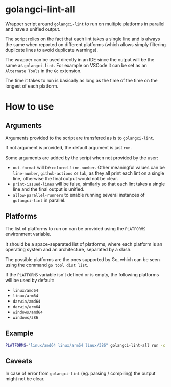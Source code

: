 # golangci-lint-all
Wrapper script around `golangci-lint` to run on multiple platforms in parallel and have a unified output.

The script relies on the fact that each lint takes a single line and is always the same when reported on different platforms (which allows simply filtering duplicate lines to avoid duplicate warnings).

The wrapper can be used directly in an IDE since the output will be the same as `golangci-lint`.
For example on VSCode it can be set as an `Alternate Tools` in the `Go` extension.

The time it takes to run is basically as long as the time of the time on the longest of each platform.

# How to use
## Arguments
Arguments provided to the script are transfered as is to `golangci-lint`.

If not argument is provided, the default argument is just `run`.

Some arguments are added by the script when not provided by the user:
- `out-format` will be `colored-line-number`. Other meaningful values can be `line-number`, `github-actions` or `tab`, as they all print each lint on a single line, otherwise the final output would not be clear.
- `print-issued-lines` will be false, similarly so that each lint takes a single line and the final output is unified.
- `allow-parallel-runners` to enable running several instances of `golangci-lint` in parallel.

## Platforms
The list of platforms to run on can be provided using the `PLATFORMS` environment variable.

It should be a space-separated list of platforms, where each platform is an operating system and
an architecture, separated by a slash.

The possible platforms are the ones supported by Go, which can be seen using the command
`go tool dist list`.

If the `PLATFORMS` variable isn't defined or is empty, the following platforms will be used by default:
- `linux/amd64`
- `linux/arm64`
- `darwin/amd64`
- `darwin/arm64`
- `windows/amd64`
- `windows/386`

## Example
```sh
PLATFORMS="linux/amd64 linux/arm64 linux/386" golangci-lint-all run -c .golangci.yml --out-format=tab
```

## Caveats
In case of error from `golangci-lint` (eg. parsing / compiling) the output might not be clear.
